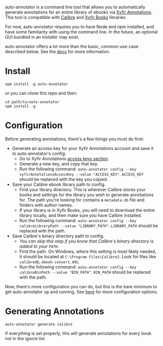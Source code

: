 auto-annotator is a command line tool that allows you to automatically generate annotations for an entire library of ebooks via [Xyfir Annotations](https://annotations.xyfir.com/). This tool is compatible with [Calibre](https://calibre-ebook.com/) and [Xyfir Books](https://books.xyfir.com/) libraries.

For now, auto-annotator requires you to have Node and npm installed, and have some familiarity with using the command line. In the future, an optional GUI bundled in an installer may exist.

auto-annotator offers a lot more than the basic, common use-case described below. See the [docs](https://github.com/Xyfir/auto-annotator/blob/master/DOCS.md) for more information.

# Install

```
npm install -g auto-annotator
```

or you can clone this repo and then:

```
cd path/to/auto-annotator
npm install -g
```

# Configuration

Before generating annotations, there's a few things you must do first:

* Generate an access key for your Xyfir Annotations account and save it to auto-annotator's config.
  * Go to Xyfir Annotations [access keys section](https://annotations.xyfir.com/account/access-keys).
  * Generate a new key, and copy that key.
  * Run the following command: `auto-annotator config --key xyfirAnnotationsAccessKey --value "ACCESS_KEY"`. `ACCESS_KEY` should be replaced with the key you copied.
* Save your Calibre ebook library path to config.
  * Find your library directory. This is wherever Calibre stores your books and settings for the library you wish to generate annotations for. The path you're looking for contains a `metadata.db` file and folders with author names.
  * If your library is in Xyfir Books, you will need to download the entire library locally, and then make sure you have Calibre installed.
  * Run the following command: `auto-annotator config --key calibreLibraryPath --value "LIBRARY_PATH"`. `LIBRARY_PATH` should be replaced with the path.
* Save Calibre's binary directory path to config.
  * _You can skip this step if you know that Calibre's binary directory is added to your `PATH`_.
  * Find the path. On Windows, where this setting is most likely needed, it should be located at `C:\Program Files\Calibre2`. Look for files like `calibredb`, `ebook-convert`, etc.
  * Run the following command: `auto-annotator config --key calibreBinPath --value "BIN_PATH"`. `BIN_PATH` should be replaced with the path.

Now, there's more configuration you can do, but this is the bare minimum to get auto-annotator up and running. See [here](https://github.com/Xyfir/auto-annotator/blob/master/DOCS.md) for more configuration options.

# Generating Annotations

```
auto-annotator generate calibre
```

If everything is set properly, this will generate annotations for every book not in the ignore list.
